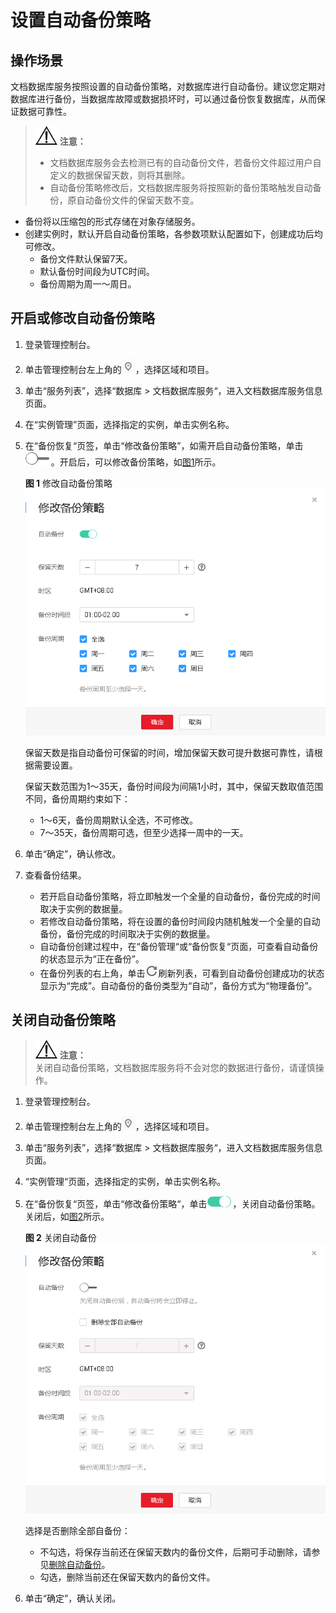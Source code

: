 # 设置自动备份策略<a name="zh-cn_topic_backup_restore"></a>

## 操作场景<a name="section16563082183254"></a>

文档数据库服务按照设置的自动备份策略，对数据库进行自动备份。建议您定期对数据库进行备份，当数据库故障或数据损坏时，可以通过备份恢复数据库，从而保证数据可靠性。

>![](public_sys-resources/icon-notice.gif) **注意：**   
>-   文档数据库服务会去检测已有的自动备份文件，若备份文件超过用户自定义的数据保留天数，则将其删除。  
>-   自动备份策略修改后，文档数据库服务将按照新的备份策略触发自动备份，原自动备份文件的保留天数不变。  

-   备份将以压缩包的形式存储在对象存储服务。
-   创建实例时，默认开启自动备份策略，各参数项默认配置如下，创建成功后均可修改。
    -   备份文件默认保留7天。
    -   默认备份时间段为UTC时间。
    -   备份周期为周一～周日。


## 开启或修改自动备份策略<a name="section553508110238"></a>

1.  登录管理控制台。
2.  单击管理控制台左上角的![](figures/region.png)，选择区域和项目。
3.  单击“服务列表”，选择“数据库  \>  文档数据库服务“，进入文档数据库服务信息页面。
4.  在“实例管理”页面，选择指定的实例，单击实例名称。
5.  在“备份恢复“页签，单击“修改备份策略”，如需开启自动备份策略，单击![](figures/open.png)。开启后，可以修改备份策略，如[图1](#fig997925593811)所示。

    **图 1**  修改自动备份策略<a name="fig997925593811"></a>  
    ![](figures/修改自动备份策略.png "修改自动备份策略")

    保留天数是指自动备份可保留的时间，增加保留天数可提升数据可靠性，请根据需要设置。

    保留天数范围为1～35天，备份时间段为间隔1小时，其中，保留天数取值范围不同，备份周期约束如下：

    -   1～6天，备份周期默认全选，不可修改。
    -   7～35天，备份周期可选，但至少选择一周中的一天。

6.  单击“确定”，确认修改。
7.  查看备份结果。
    -   若开启自动备份策略，将立即触发一个全量的自动备份，备份完成的时间取决于实例的数据量。
    -   若修改自动备份策略，将在设置的备份时间段内随机触发一个全量的自动备份，备份完成的时间取决于实例的数据量。
    -   自动备份创建过程中，在“备份管理“或“备份恢复“页面，可查看自动备份的状态显示为“正在备份”。
    -   在备份列表的右上角，单击![](figures/refresh.png)刷新列表，可看到自动备份创建成功的状态显示为“完成”。自动备份的备份类型为“自动”，备份方式为“物理备份”。


## 关闭自动备份策略<a name="section5411044193812"></a>

>![](public_sys-resources/icon-notice.gif) **注意：**   
>关闭自动备份策略，文档数据库服务将不会对您的数据进行备份，请谨慎操作。  

1.  登录管理控制台。
2.  单击管理控制台左上角的![](figures/region.png)，选择区域和项目。
3.  单击“服务列表”，选择“数据库  \>  文档数据库服务“，进入文档数据库服务信息页面。
4.  “实例管理“页面，选择指定的实例，单击实例名称。
5.  在“备份恢复“页签，单击“修改备份策略“，单击![](figures/close.png)，关闭自动备份策略。关闭后，如[图2](#fig1758153018411)所示。

    **图 2**  关闭自动备份<a name="fig1758153018411"></a>  
    ![](figures/关闭自动备份.png "关闭自动备份")

    选择是否删除全部自备份：

    -   不勾选，将保存当前还在保留天数内的备份文件，后期可手动删除，请参见[删除自动备份](删除自动备份.md)。
    -   勾选，删除当前还在保留天数内的备份文件。

6.  单击“确定”，确认关闭。


